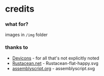# credits

### what for?

images in `/img` folder

### thanks to

- [Devicons](https://github.com/devicons/devicon) - for all that's not explicitly noted
- [Rustacean.net](https://rustacean.net/) - Rustacean-flat-happy.svg
- [assemblyscript.org](https://assemblyscript.org/) - assemblyscript.svg
